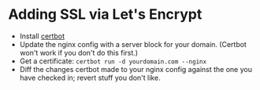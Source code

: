# Adding SSL via Let's Encrypt

- Install [certbot](https://certbot.eff.org/docs/using.html#certbot-commands)
- Update the nginx config with a server block for your domain. (Certbot won't work if you don't do this first.)
- Get a certificate: `certbot run -d yourdomain.com --nginx`
- Diff the changes certbot made to your nginx config against the one you have checked in; revert stuff you don't like.
